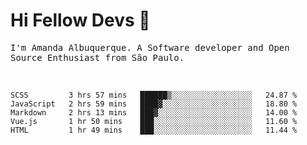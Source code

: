 # Hi Fellow Devs :wave:
   
<p>
  <samp>
    I'm Amanda Albuquerque. A Software developer and Open Source Enthusiast from São Paulo.
  </samp>

  
<!--   [![Twitter Follow](https://img.shields.io/twitter/follow/alalbux?style=social)](https://www.twitter.com/alalbux)
  [![Linkedin Badge](https://img.shields.io/badge/-alalbux-blue?style=flat-square&logo=Linkedin&logoColor=white&link=https://www.linkedin.com/in/alalbux/)](https://www.linkedin.com/in/alalbux/)
  [![Medium Badge](https://img.shields.io/badge/-alalbux-black?style=flat-square&logo=Medium&logoColor=white&link=https://medium.com/@alalbux)](https://medium.com/@alalbux) -->
</p>

  <br/>
  

<!--START_SECTION:waka-->
```text
SCSS         3 hrs 57 mins   ██████▒░░░░░░░░░░░░░░░░░░   24.87 % 
JavaScript   2 hrs 59 mins   ████▓░░░░░░░░░░░░░░░░░░░░   18.80 % 
Markdown     2 hrs 13 mins   ███▓░░░░░░░░░░░░░░░░░░░░░   14.00 % 
Vue.js       1 hr 50 mins    ███░░░░░░░░░░░░░░░░░░░░░░   11.60 % 
HTML         1 hr 49 mins    ███░░░░░░░░░░░░░░░░░░░░░░   11.44 % 
```
<!--END_SECTION:waka-->

